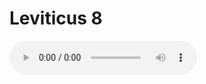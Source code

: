 # Leviticus 8

<audio controls>
  <source src="https://openbible.com/audio/hays/BSB_03_Lev_008_H.mp3" type="audio/mp3" />
  <a href="https://openbible.com/audio/hays/BSB_03_Lev_008_H.mp3" download="https://openbible.com/audio/hays/BSB_03_Lev_008_H.mp3">Download MP3 audio</a>.
</audio>

<!--@include: @/bible/translations/bsb/03_lev/verses/008.md-->